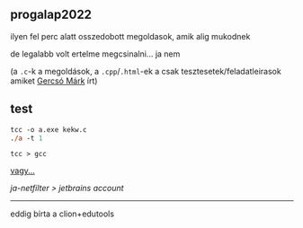 ## progalap2022
ilyen fel perc alatt osszedobott megoldasok, amik alig mukodnek

de legalabb volt ertelme megcsinalni... ja nem

(a `.c`-k a megoldások, a `.cpp`/`.html`-ek a csak tesztesetek/feladatleirasok amiket [Gercsó Márk](https://stepik.org/users/143952566) írt)
## test
```ps
tcc -o a.exe kekw.c
./a -t 1
```
`tcc > gcc`

[vagy...](https://www.programiz.com/c-programming/online-compiler/)

*ja-netfilter > jetbrains account*

-----

eddig bírta a clion+edutools

